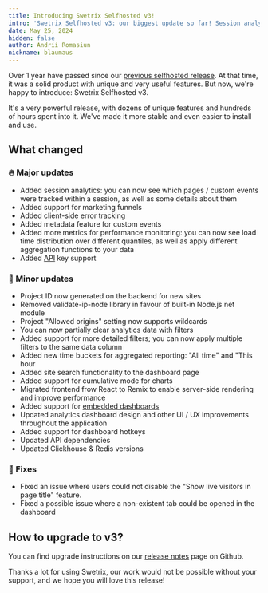 ```yaml
---
title: Introducing Swetrix Selfhosted v3!
intro: 'Swetrix Selfhosted v3: our biggest update so far! Session analytics, funnels, error tracking and much more!'
date: May 25, 2024
hidden: false
author: Andrii Romasiun
nickname: blaumaus
---
```


Over 1 year have passed since our [previous selfhosted release](https://swetrix.com/blog/selfhosted-v2). At that time, it was a solid product with unique and very useful features. But now, we're happy to introduce: Swetrix Selfhosted v3.

It's a very powerful release, with dozens of unique features and hundreds of hours spent into it. We've made it more stable and even easier to install and use.

<h2>
  What changed
</h2>

<h3>
  🔥 Major updates
</h3>

 - Added session analytics: you can now see which pages / custom events were tracked within a session, as well as some details about them
 - Added support for marketing funnels
 - Added client-side error tracking
 - Added metadata feature for custom events
 - Added more metrics for performance monitoring: you can now see load time distribution over different quantiles, as well as apply different aggregation functions to your data
 - Added [API](https://docs.swetrix.com/statistics-api) key support

<h3>
  🙂 Minor updates
</h3>

 - Project ID now generated on the backend for new sites
 - Removed validate-ip-node library in favour of built-in Node.js net module
 - Project "Allowed origins" setting now supports wildcards
 - You can now partially clear analytics data with filters
 - Added support for more detailed filters; you can now apply multiple filters to the same data column
 - Added new time buckets for aggregated reporting: "All time" and "This hour
 - Added site search functionality to the dashboard page
 - Added support for cumulative mode for charts
 - Migrated frontend frow React to Remix to enable server-side rendering and improve performance
 - Added support for [embedded dashboards](https://docs.swetrix.com/how-to-embed)
 - Updated analytics dashboard design and other UI / UX improvements throughout the application
 - Added support for dashboard hotkeys
 - Updated API dependencies
 - Updated Clickhouse & Redis versions

<h3>
  🔧 Fixes
</h3>

 - Fixed an issue where users could not disable the "Show live visitors in page title" feature.
 - Fixed a possible issue where a non-existent tab could be opened in the dashboard

<h2>
  How to upgrade to v3?
</h2>

You can find upgrade instructions on our [release notes](https://github.com/Swetrix/swetrix-api/releases/tag/v3.0.0) page on Github.

Thanks a lot for using Swetrix, our work would not be possible without your support, and we hope you will love this release!
